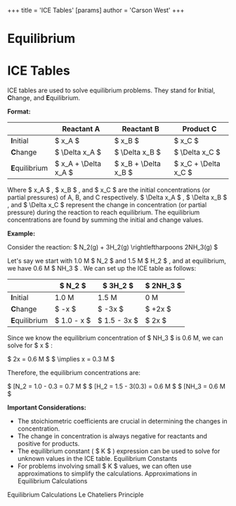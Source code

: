+++
 title = 'ICE Tables'
[params]
	author = 'Carson West'
+++
# Equilibrium
# ICE Tables

ICE tables are used to solve equilibrium problems.  They stand for **I**nitial, **C**hange, and **E**quilibrium.

**Format:**

|             | Reactant A | Reactant B | Product C |
|-------------|-------------|-------------|------------|
| **I**nitial  |      $ x_A $      |      $ x_B $      |       $ x_C $     |
| **C**hange   |     $ \Delta x_A $    |     $ \Delta x_B $    |     $ \Delta x_C $   |
| **E**quilibrium|  $ x_A + \Delta x_A $ |  $ x_B + \Delta x_B $ |  $ x_C + \Delta x_C $ |


Where  $ x_A $ ,  $ x_B $ , and  $ x_C $  are the initial concentrations (or partial pressures) of A, B, and C respectively.   $ \Delta x_A $ ,  $ \Delta x_B $ , and  $ \Delta x_C $  represent the change in concentration (or partial pressure) during the reaction to reach equilibrium.  The equilibrium concentrations are found by summing the initial and change values.


**Example:**

Consider the reaction:   $ N_2(g) + 3H_2(g) \rightleftharpoons 2NH_3(g) $ 

Let's say we start with 1.0 M  $ N_2 $  and 1.5 M  $ H_2 $ , and at equilibrium, we have 0.6 M  $ NH_3 $ .  We can set up the ICE table as follows:

|                 |  $ N_2 $      |  $ 3H_2 $      |  $ 2NH_3 $  |
| --------------- | --------- | ---------- | ------- |
| **I**nitial     | 1.0 M     | 1.5 M      | 0 M     |
| **C**hange      |  $ -x $       |  $ -3x $       |  $ +2x $    |
| **E**quilibrium |  $ 1.0 - x $  |  $ 1.5 - 3x $  |  $ 2x $     |

Since we know the equilibrium concentration of  $ NH_3 $  is 0.6 M, we can solve for  $ x $ :

 $ 2x = 0.6 M $    $ \implies x = 0.3 M $ 

Therefore, the equilibrium concentrations are:

 $ [N_2 = 1.0 - 0.3 = 0.7 M $ 
 $ [H_2 = 1.5 - 3(0.3) = 0.6 M $ 
 $ [NH_3 = 0.6 M $ 


**Important Considerations:**

*   The stoichiometric coefficients are crucial in determining the changes in concentration.
*   The change in concentration is always negative for reactants and positive for products.
*   The equilibrium constant ( $ K $ ) expression can be used to solve for unknown values in the ICE table. Equilibrium Constants
*   For problems involving small  $ K $  values, we can often use approximations to simplify the calculations. Approximations in Equilibrium Calculations


Equilibrium Calculations
Le Chateliers Principle


